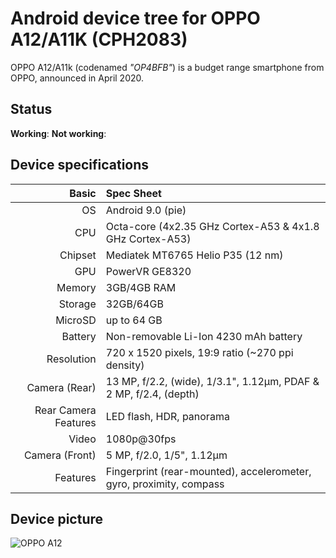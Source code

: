 # Android device tree for OPPO A12/A11K (CPH2083)

OPPO A12/A11k (codenamed _"OP4BFB"_) is a budget range smartphone from OPPO, announced in April 2020.
## Status
**Working**:
**Not working**:
## Device specifications
Basic   | Spec Sheet
-------:|:-------------------------
OS	| Android 9.0 (pie)	
CPU     | Octa-core (4x2.35 GHz Cortex-A53 & 4x1.8 GHz Cortex-A53)
Chipset | Mediatek MT6765 Helio P35 (12 nm)
GPU     | PowerVR GE8320
Memory  | 3GB/4GB RAM
Storage | 32GB/64GB
MicroSD | up to 64 GB
Battery | Non-removable Li-Ion 4230 mAh battery
Resolution | 720 x 1520 pixels, 19:9 ratio (~270 ppi density)
Camera (Rear)  | 13 MP, f/2.2, (wide), 1/3.1", 1.12µm, PDAF & 2 MP, f/2.4, (depth)
Rear Camera Features | LED flash, HDR, panorama
Video	| 1080p@30fps	
Camera (Front)  | 5 MP, f/2.0, 1/5", 1.12µm
Features| Fingerprint (rear-mounted), accelerometer, gyro, proximity, compass	
## Device picture
![OPPO A12](https://fdn2.gsmarena.com/vv/pics/oppo/oppo-a12-1.jpg "OPPO A12")
